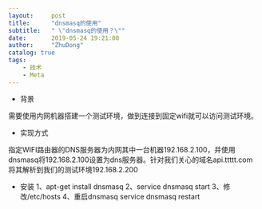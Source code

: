```yaml
---
layout:     post
title:      "dnsmasq的使用"
subtitle:   " \"dnsmasq的使用？\""
date:       2019-05-24 19:21:00
author:     "ZhuDong"
catalog: true
tags:
    - 技术
    - Meta
---
```


- 背景

需要使用内网机器搭建一个测试环境，做到连接到固定wifi就可以访问测试环境。

- 实现方式

指定WIFI路由器的DNS服务器为内网其中一台机器192.168.2.100，并使用dnsmasq将192.168.2.100设置为dns服务器。针对我们关心的域名api.ttttt.com 将其解析到我们的测试环境192.168.2.200

- 安装
1、apt-get install dnsmasq
2、service dnsmasq start
3、修改/etc/hosts
4、重启dnsmasq  service dnsmasq restart







